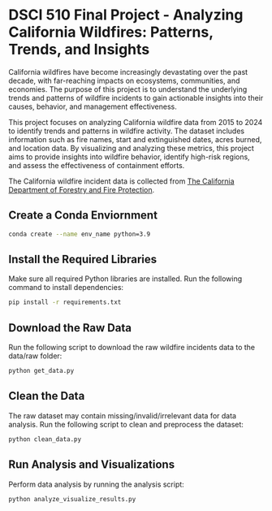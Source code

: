 # DSCI 510 Final Project - Analyzing California Wildfires: Patterns, Trends, and Insights
California wildfires have become increasingly devastating over the past decade, with far-reaching impacts on ecosystems, communities, and economies. The purpose of this project is to understand the underlying trends and patterns of wildfire incidents to gain actionable insights into their causes, behavior, and management effectiveness.

This project focuses on analyzing California wildfire data from 2015 to 2024 to identify trends and patterns in wildfire activity. The dataset includes information such as fire names, start and extinguished dates, acres burned, and location data. By visualizing and analyzing these metrics, this project aims to provide insights into wildfire behavior, identify high-risk regions, and assess the effectiveness of containment efforts.

The California wildfire incident data is collected from [The California Department of Forestry and Fire Protection](https://www.fire.ca.gov/incidents).

## Create a Conda Enviornment
```bash
conda create --name env_name python=3.9
```

## Install the Required Libraries
Make sure all required Python libraries are installed. Run the following command to install dependencies: 
```bash
pip install -r requirements.txt
```

## Download the Raw Data
Run the following script to download the raw wildfire incidents data to the data/raw folder:  
```bash
python get_data.py
```

## Clean the Data
The raw dataset may contain missing/invalid/irrelevant data for data analysis. Run the following script to clean and preprocess the dataset:  
```bash
python clean_data.py
```

## Run Analysis and Visualizations
Perform data analysis by running the analysis script:  
```bash
python analyze_visualize_results.py
```

